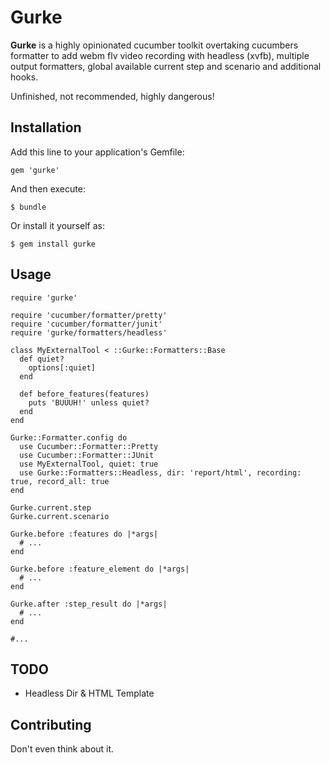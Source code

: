 # Gurke

**Gurke** is a highly opinionated cucumber toolkit overtaking cucumbers formatter to add webm flv video recording with headless (xvfb), multiple output formatters, global available current step and scenario and additional hooks.

Unfinished, not recommended, highly dangerous!

## Installation

Add this line to your application's Gemfile:

    gem 'gurke'

And then execute:

    $ bundle

Or install it yourself as:

    $ gem install gurke

## Usage

```
require 'gurke'

require 'cucumber/formatter/pretty'
require 'cucumber/formatter/junit'
require 'gurke/formatters/headless'

class MyExternalTool < ::Gurke::Formatters::Base
  def quiet?
    options[:quiet]
  end

  def before_features(features)
    puts 'BUUUH!' unless quiet?
  end
end

Gurke::Formatter.config do
  use Cucumber::Formatter::Pretty
  use Cucumber::Formatter::JUnit
  use MyExternalTool, quiet: true
  use Gurke::Formatters::Headless, dir: 'report/html', recording: true, record_all: true
end
```

```
Gurke.current.step
Gurke.current.scenario

Gurke.before :features do |*args|
  # ...
end

Gurke.before :feature_element do |*args|
  # ...
end

Gurke.after :step_result do |*args|
  # ...
end

#...

```

## TODO

* Headless Dir & HTML Template

## Contributing

Don't even think about it.
